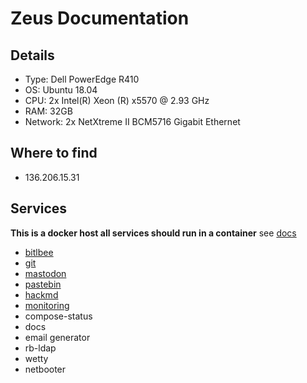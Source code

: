 # Zeus Documentation

## Details

- Type: Dell PowerEdge R410
- OS: Ubuntu 18.04
- CPU: 2x Intel(R) Xeon (R) x5570 @ 2.93 GHz
- RAM: 32GB
- Network: 2x NetXtreme II BCM5716 Gigabit Ethernet

## Where to find

- 136.206.15.31

## Services

**This is a docker host all services should run in a container** see
[docs](/procedures/docker-service)

- [bitlbee](/services/bitlbee)
- [git](/services/git)
- [mastodon](/services/mastodon)
- [pastebin](/services/paste)
- [hackmd](/services/hackmd)
- [monitoring](/monitoring)
- compose-status
- docs
- email generator 
- rb-ldap
- wetty
- netbooter
